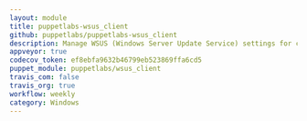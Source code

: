 ```yaml
---
layout: module
title: puppetlabs-wsus_client
github: puppetlabs/puppetlabs-wsus_client
description: Manage WSUS (Windows Server Update Service) settings for client nodes
appveyor: true
codecov_token: ef8ebfa9632b46799eb523869ffa6cd5
puppet_module: puppetlabs/wsus_client
travis_com: false
travis_org: true
workflow: weekly
category: Windows
---
```

